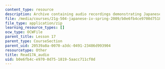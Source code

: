 ```yaml
---
content_type: resource
description: Archive containing audio recordings demonstrating Japanese pronunciation.
file: /media/courses/21g-504-japanese-iv-spring-2009/b0e6fb4ce9700d7518195aacc711cf0d_Read17A_audio.zip
file_type: application/zip
learning_resource_types: []
ocw_type: OCWFile
parent_title: Lesson 17
parent_type: CourseSection
parent_uid: 20539a8a-0070-a3dc-0491-23486d993904
resourcetype: Other
title: Read17A_audio
uid: b0e6fb4c-e970-0d75-1819-5aacc711cf0d
---
```


